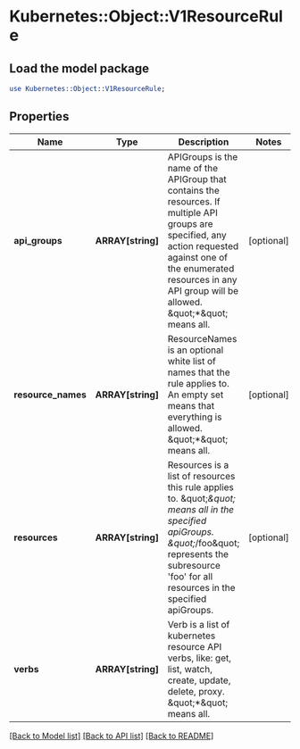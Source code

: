 # Kubernetes::Object::V1ResourceRule

## Load the model package
```perl
use Kubernetes::Object::V1ResourceRule;
```

## Properties
Name | Type | Description | Notes
------------ | ------------- | ------------- | -------------
**api_groups** | **ARRAY[string]** | APIGroups is the name of the APIGroup that contains the resources.  If multiple API groups are specified, any action requested against one of the enumerated resources in any API group will be allowed.  \&quot;*\&quot; means all. | [optional] 
**resource_names** | **ARRAY[string]** | ResourceNames is an optional white list of names that the rule applies to.  An empty set means that everything is allowed.  \&quot;*\&quot; means all. | [optional] 
**resources** | **ARRAY[string]** | Resources is a list of resources this rule applies to.  \&quot;*\&quot; means all in the specified apiGroups.  \&quot;*/foo\&quot; represents the subresource &#39;foo&#39; for all resources in the specified apiGroups. | [optional] 
**verbs** | **ARRAY[string]** | Verb is a list of kubernetes resource API verbs, like: get, list, watch, create, update, delete, proxy.  \&quot;*\&quot; means all. | 

[[Back to Model list]](../README.md#documentation-for-models) [[Back to API list]](../README.md#documentation-for-api-endpoints) [[Back to README]](../README.md)


